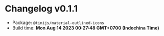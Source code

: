 # Changelog v0.1.1

- Package: `@tinijs/material-outlined-icons`
- Build time: **Mon Aug 14 2023 00:27:48 GMT+0700 (Indochina Time)**

